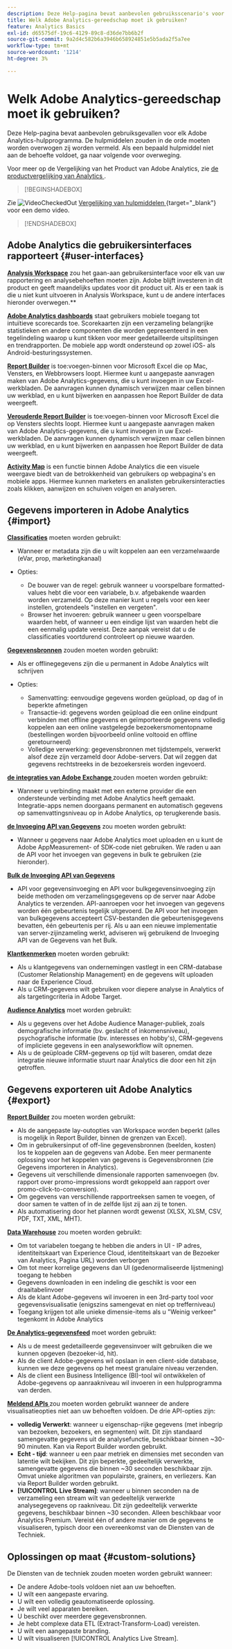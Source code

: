 ```yaml
---
description: Deze Help-pagina bevat aanbevolen gebruiksscenario's voor elke Adobe Analytics-tool. De hulpmiddelen zouden in de orde moeten worden overwogen zij worden vermeld. Als een bepaald hulpmiddel niet aan de behoefte voldoet, ga naar volgende voor overweging.
title: Welk Adobe Analytics-gereedschap moet ik gebruiken?
feature: Analytics Basics
exl-id: d65575df-19c6-4129-89c8-d36de7bb6b2f
source-git-commit: 9a2d4c582b6a3946b658924851e5b5ada2f5a7ee
workflow-type: tm+mt
source-wordcount: '1214'
ht-degree: 3%

---
```


# Welk Adobe Analytics-gereedschap moet ik gebruiken?

Deze Help-pagina bevat aanbevolen gebruiksgevallen voor elk Adobe Analytics-hulpprogramma. De hulpmiddelen zouden in de orde moeten worden overwogen zij worden vermeld. Als een bepaald hulpmiddel niet aan de behoefte voldoet, ga naar volgende voor overweging.

Voor meer op de Vergelijking van het Product van Adobe Analytics, zie [ de productvergelijking van Analytics ](/help/analyze/get-started/analytics-product-comparison.md).


>[!BEGINSHADEBOX]

Zie ![ VideoCheckedOut ](/help/assets/icons/VideoCheckedOut.svg) [ Vergelijking van hulpmiddelen ](https://video.tv.adobe.com/v/27220?quality=12&learn=on){target="_blank"} voor een demo video.

>[!ENDSHADEBOX]


## Adobe Analytics die gebruikersinterfaces rapporteert {#user-interfaces}

**[Analysis Workspace](/help/analyze/analysis-workspace/home.md)** zou het gaan-aan gebruikersinterface voor elk van uw rapportering en analysebehoeften moeten zijn. Adobe blijft investeren in dit product en geeft maandelijks updates voor dit product uit. Als er een taak is die u niet kunt uitvoeren in Analysis Workspace, kunt u de andere interfaces hieronder overwegen.**

**[Adobe Analytics dashboards](/help/analyze/mobile-app/home.md)** staat gebruikers mobiele toegang tot intuïtieve scorecards toe. Scorekaarten zijn een verzameling belangrijke statistieken en andere componenten die worden gepresenteerd in een tegelindeling waarop u kunt tikken voor meer gedetailleerde uitsplitsingen en trendrapporten. De mobiele app wordt ondersteund op zowel iOS- als Android-besturingssystemen.

**[Report Builder](/help/analyze/report-builder/rb-overview.md)** is toe:voegen-binnen voor Microsoft Excel die op Mac, Vensters, en Webbrowsers loopt. Hiermee kunt u aangepaste aanvragen maken van Adobe Analytics-gegevens, die u kunt invoegen in uw Excel-werkbladen. De aanvragen kunnen dynamisch verwijzen maar cellen binnen uw werkblad, en u kunt bijwerken en aanpassen hoe Report Builder de data weergeeft.

**[Verouderde Report Builder](/help/analyze/legacy-report-builder/home.md)** is toe:voegen-binnen voor Microsoft Excel die op Vensters slechts loopt. Hiermee kunt u aangepaste aanvragen maken van Adobe Analytics-gegevens, die u kunt invoegen in uw Excel-werkbladen. De aanvragen kunnen dynamisch verwijzen maar cellen binnen uw werkblad, en u kunt bijwerken en aanpassen hoe Report Builder de data weergeeft.

**[Activity Map](/help/analyze/activity-map/overview.md)** is een functie binnen Adobe Analytics die een visuele weergave biedt van de betrokkenheid van gebruikers op webpagina&#39;s en mobiele apps. Hiermee kunnen marketers en analisten gebruikersinteracties zoals klikken, aanwijzen en schuiven volgen en analyseren.

## Gegevens importeren in Adobe Analytics {#import}

**[Classificaties](/help/components/classifications/c-classifications.md)** moeten worden gebruikt:

* Wanneer er metadata zijn die u wilt koppelen aan een verzamelwaarde (eVar, prop, marketingkanaal)
* Opties:

   * De bouwer van de regel: gebruik wanneer u voorspelbare formatted-values hebt die voor een variabele, b.v. afgebakende waarden worden verzameld. Op deze manier kunt u regels voor een keer instellen, grotendeels &quot;instellen en vergeten&quot;.
   * Browser het invoeren: gebruik wanneer u geen voorspelbare waarden hebt, of wanneer u een eindige lijst van waarden hebt die een eenmalig update vereist. Deze aanpak vereist dat u de classificaties voortdurend controleert op nieuwe waarden.

**[Gegevensbronnen](/help/import/data-sources/overview.md)** zouden moeten worden gebruikt:

* Als er offlinegegevens zijn die u permanent in Adobe Analytics wilt schrijven
* Opties:

   * Samenvatting: eenvoudige gegevens worden geüpload, op dag of in beperkte afmetingen
   * Transactie-id: gegevens worden geüpload die een online eindpunt verbinden met offline gegevens en geïmporteerde gegevens volledig koppelen aan een online vastgelegde bezoekersmomentopname (bestellingen worden bijvoorbeeld online voltooid en offline geretourneerd)
   * Volledige verwerking: gegevensbronnen met tijdstempels, verwerkt alsof deze zijn verzameld door Adobe-servers. Dat wil zeggen dat gegevens rechtstreeks in de bezoekersreis worden ingevoerd.

**[de integraties van Adobe Exchange ](https://www.adobeexchange.com/experiencecloud.html)** zouden moeten worden gebruikt:

* Wanneer u verbinding maakt met een externe provider die een ondersteunde verbinding met Adobe Analytics heeft gemaakt. Integratie-apps nemen doorgaans permanent en automatisch gegevens op samenvattingsniveau op in Adobe Analytics, op terugkerende basis.

**[de Invoeging API van Gegevens](/help/import/c-data-insertion-api/c-data-insertion-api.md)** zou moeten worden gebruikt:

* Wanneer u gegevens naar Adobe Analytics moet uploaden en u kunt de Adobe AppMeasurement- of SDK-code niet gebruiken. We raden u aan de API voor het invoegen van gegevens in bulk te gebruiken (zie hieronder).

**[Bulk de Invoeging API van Gegevens ](https://www.adobe.io/apis/experiencecloud/analytics/docs.html#!AdobeDocs/analytics-2.0-apis/master/bdia.md)**

* API voor gegevensinvoeging en API voor bulkgegevensinvoeging zijn beide methoden om verzamelingsgegevens op de server naar Adobe Analytics te verzenden. API-aanroepen voor het invoegen van gegevens worden één gebeurtenis tegelijk uitgevoerd. De API voor het invoegen van bulkgegevens accepteert CSV-bestanden die gebeurtenisgegevens bevatten, één gebeurtenis per rij. Als u aan een nieuwe implementatie van server-zijinzameling werkt, adviseren wij gebruikend de Invoeging API van de Gegevens van het Bulk.

**[Klantkenmerken](https://experienceleague.adobe.com/docs/core-services/interface/customer-attributes/attributes.html)** moeten worden gebruikt:

* Als u klantgegevens van ondernemingen vastlegt in een CRM-database (Customer Relationship Management) en de gegevens wilt uploaden naar de Experience Cloud.
* Als u CRM-gegevens wilt gebruiken voor diepere analyse in Analytics of als targetingcriteria in Adobe Target.

**[Audience Analytics](/help/integrate/c-audience-analytics/mc-audiences-aam.md)** moet worden gebruikt:

* Als u gegevens over het Adobe Audience Manager-publiek, zoals demografische informatie (bv. geslacht of inkomensniveau), psychografische informatie (bv. interesses en hobby&#39;s), CRM-gegevens of impliciete gegevens in een analyseworkflow wilt opnemen.
* Als u de geüploade CRM-gegevens op tijd wilt baseren, omdat deze integratie nieuwe informatie stuurt naar Analytics die door een hit zijn getroffen.

## Gegevens exporteren uit Adobe Analytics {#export}

**[Report Builder](/help/analyze/report-builder/rb-overview.md)** zou moeten worden gebruikt:

* Als de aangepaste lay-outopties van Workspace worden beperkt (alles is mogelijk in Report Builder, binnen de grenzen van Excel).
* Om in gebruikersinput of off-line gegevensbronnen (beelden, kosten) los te koppelen aan de gegevens van Adobe. Een meer permanente oplossing voor het koppelen van gegevens is Gegevensbronnen (zie Gegevens importeren in Analytics).
* Gegevens uit verschillende dimensionale rapporten samenvoegen (bv. rapport over promo-impressions wordt gekoppeld aan rapport over promo-click-to-conversion).
* Om gegevens van verschillende rapportreeksen samen te voegen, of door samen te vatten of in de zelfde lijst zij aan zij te tonen.
* Als automatisering door het plannen wordt gewenst (XLSX, XLSM, CSV, PDF, TXT, XML, MHT).

**[Data Warehouse](/help/export/data-warehouse/data-warehouse.md)** zou moeten worden gebruikt:

* Om tot variabelen toegang te hebben die anders in UI - IP adres, identiteitskaart van Experience Cloud, identiteitskaart van de Bezoeker van Analytics, Pagina URL) worden verborgen
* Om tot meer korrelige gegevens dan UI (gedenormaliseerde lijstmening) toegang te hebben
* Gegevens downloaden in een indeling die geschikt is voor een draaitabelinvoer
* Als de klant Adobe-gegevens wil invoeren in een 3rd-party tool voor gegevensvisualisatie (enigszins samengevat en niet op trefferniveau)
* Toegang krijgen tot alle unieke dimensie-items als u &quot;Weinig verkeer&quot; tegenkomt in Adobe Analytics

**[De Analytics-gegevensfeed](/help/export/analytics-data-feed/c-df-contents/datafeeds-contents.md)** moet worden gebruikt:

* Als u de meest gedetailleerde gegevensinvoer wilt gebruiken die we kunnen opgeven (bezoeker-id, hit).
* Als de client Adobe-gegevens wil opslaan in een client-side database, kunnen we deze gegevens op het meest granulaire niveau verzenden.
* Als de client een Business Intelligence (BI)-tool wil ontwikkelen of Adobe-gegevens op aanraakniveau wil invoeren in een hulpprogramma van derden.

**[Meldend APIs ](https://www.adobe.io/apis/experiencecloud/analytics/docs.html#!AdobeDocs/analytics-2.0-apis/master/reporting-guide.md)** zou moeten worden gebruikt wanneer de andere visualisatieopties niet aan uw behoeften voldoen. De drie API-opties zijn:

* **volledig Verwerkt**: wanneer u eigenschap-rijke gegevens (met inbegrip van bezoeken, bezoekers, en segmenten) wilt. Dit zijn standaard samengevatte gegevens uit de analysefunctie, beschikbaar binnen ~30-90 minuten. Kan via Report Builder worden gebruikt.
* **Echt - tijd**: wanneer u een paar metriek en dimensies met seconden van latentie wilt bekijken. Dit zijn beperkte, gedeeltelijk verwerkte, samengevatte gegevens die binnen ~30 seconden beschikbaar zijn. Omvat unieke algoritmen van populairste, grainers, en verliezers. Kan via Report Builder worden gebruikt.
* **[!UICONTROL Live Stream]**: wanneer u binnen seconden na de verzameling een stream wilt van gedeeltelijk verwerkte analysegegevens op raakniveau. Dit zijn gedeeltelijk verwerkte gegevens, beschikbaar binnen ~30 seconden. Alleen beschikbaar voor Analytics Premium. Vereist één of andere manier om de gegevens te visualiseren, typisch door een overeenkomst van de Diensten van de Techniek.

## Oplossingen op maat {#custom-solutions}

De Diensten van de techniek zouden moeten worden gebruikt wanneer:

* De andere Adobe-tools voldoen niet aan uw behoeften.
* U wilt een aangepaste ervaring.
* U wilt een volledig geautomatiseerde oplossing.
* Je wilt veel apparaten bereiken.
* U beschikt over meerdere gegevensbronnen.
* Je hebt complexe data ETL (Extract-Transform-Load) vereisten.
* U wilt een aangepaste branding.
* U wilt visualiseren [!UICONTROL Analytics Live Stream].
